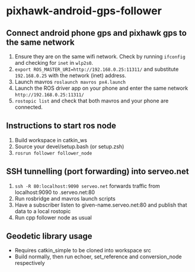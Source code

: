 # pixhawk-android-gps-follower
## Connect android phone gps and pixhawk gps to the same network
1. Ensure they are on the same wifi network. Check by running `ifconfig` and checking for `inet` in `wlp2s0`.
2. `export ROS_MASTER_URI=http://192.168.0.25:11311/` and substitute `192.168.0.25` with the network (inet) address.
3. Launch mavros `roslaunch mavros px4.launch`
4. Launch the ROS driver app on your phone and enter the same network `http://192.168.0.25:11311/`
5. `rostopic list` and check that both mavros and your phone are connected. 

## Instructions to start ros node
1. Build workspace in catkin_ws
2. Source your devel/setup.bash (or setup.zsh)
3. `rosrun follower follower_node`

## SSH tunnelling (port forwarding) into serveo.net
1. `ssh -R 80:localhost:9090 serveo.net` forwards traffic from localhost:9090 to <given-name>.serveo.net:80
2. Run rosbridge and mavros launch scripts
3. Have a subscriber listen to given-name.serveo.net:80 and publish that data to a local rostopic
4. Run cpp follower node as usual

## Geodetic library usage
- Requires catkin_simple to be cloned into workspace src
- Build normally, then run echoer, set_reference and conversion_node respectively